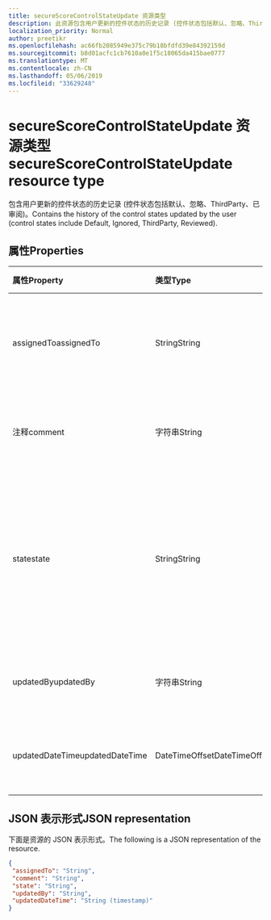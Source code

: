 ```yaml
---
title: secureScoreControlStateUpdate 资源类型
description: 此资源包含用户更新的控件状态的历史记录 (控件状态包括默认、忽略、ThirdParty、已审阅)。
localization_priority: Normal
author: preetikr
ms.openlocfilehash: ac66fb2085949e375c79b18bfdfd39e84392159d
ms.sourcegitcommit: b8d01acfc1cb7610a0e1f5c18065da415bae0777
ms.translationtype: MT
ms.contentlocale: zh-CN
ms.lasthandoff: 05/06/2019
ms.locfileid: "33629248"
---
```

#  <a name="securescorecontrolstateupdate-resource-type"></a><span data-ttu-id="a08e7-103">secureScoreControlStateUpdate 资源类型</span><span class="sxs-lookup"><span data-stu-id="a08e7-103">secureScoreControlStateUpdate resource type</span></span>

<span data-ttu-id="a08e7-104">包含用户更新的控件状态的历史记录 (控件状态包括默认、忽略、ThirdParty、已审阅)。</span><span class="sxs-lookup"><span data-stu-id="a08e7-104">Contains the history of the control states updated by the user (control states include Default, Ignored, ThirdParty, Reviewed).</span></span>

## <a name="properties"></a><span data-ttu-id="a08e7-105">属性</span><span class="sxs-lookup"><span data-stu-id="a08e7-105">Properties</span></span>

|<span data-ttu-id="a08e7-106">属性</span><span class="sxs-lookup"><span data-stu-id="a08e7-106">Property</span></span> |<span data-ttu-id="a08e7-107">类型</span><span class="sxs-lookup"><span data-stu-id="a08e7-107">Type</span></span> |<span data-ttu-id="a08e7-108">说明</span><span class="sxs-lookup"><span data-stu-id="a08e7-108">Description</span></span> |
|:--|:--|:--|
|<span data-ttu-id="a08e7-109">assignedTo</span><span class="sxs-lookup"><span data-stu-id="a08e7-109">assignedTo</span></span>|<span data-ttu-id="a08e7-110">String</span><span class="sxs-lookup"><span data-stu-id="a08e7-110">String</span></span>|<span data-ttu-id="a08e7-111">将控件分配给将执行该操作的用户。</span><span class="sxs-lookup"><span data-stu-id="a08e7-111">Assigns the control to the user who will take the action.</span></span> |
|<span data-ttu-id="a08e7-112">注释</span><span class="sxs-lookup"><span data-stu-id="a08e7-112">comment</span></span>|<span data-ttu-id="a08e7-113">字符串</span><span class="sxs-lookup"><span data-stu-id="a08e7-113">String</span></span>|<span data-ttu-id="a08e7-114">提供有关控件的可选注释。</span><span class="sxs-lookup"><span data-stu-id="a08e7-114">Provides optional comment about the control.</span></span> |
|<span data-ttu-id="a08e7-115">state</span><span class="sxs-lookup"><span data-stu-id="a08e7-115">state</span></span>|<span data-ttu-id="a08e7-116">String</span><span class="sxs-lookup"><span data-stu-id="a08e7-116">String</span></span>|<span data-ttu-id="a08e7-117">控件的状态, 可通过修补程序命令进行修改 (例如, 忽略、thirdParty)。</span><span class="sxs-lookup"><span data-stu-id="a08e7-117">State of the control, which can be modified via a PATCH command (for example, ignored, thirdParty).</span></span> |
|<span data-ttu-id="a08e7-118">updatedBy</span><span class="sxs-lookup"><span data-stu-id="a08e7-118">updatedBy</span></span>|<span data-ttu-id="a08e7-119">字符串</span><span class="sxs-lookup"><span data-stu-id="a08e7-119">String</span></span>|<span data-ttu-id="a08e7-120">更新了租户状态的用户的 ID。</span><span class="sxs-lookup"><span data-stu-id="a08e7-120">ID of the user who updated tenant state.</span></span> |
|<span data-ttu-id="a08e7-121">updatedDateTime</span><span class="sxs-lookup"><span data-stu-id="a08e7-121">updatedDateTime</span></span>|<span data-ttu-id="a08e7-122">DateTimeOffset</span><span class="sxs-lookup"><span data-stu-id="a08e7-122">DateTimeOffset</span></span>|<span data-ttu-id="a08e7-123">控件状态的更新时间。</span><span class="sxs-lookup"><span data-stu-id="a08e7-123">Time at which the control state was updated.</span></span> |

## <a name="json-representation"></a><span data-ttu-id="a08e7-124">JSON 表示形式</span><span class="sxs-lookup"><span data-stu-id="a08e7-124">JSON representation</span></span>
 <span data-ttu-id="a08e7-125">下面是资源的 JSON 表示形式。</span><span class="sxs-lookup"><span data-stu-id="a08e7-125">The following is a JSON representation of the resource.</span></span>
 <!-- {
  "blockType": "resource",
  "optionalProperties": [
    
   ],
  "@odata.type": "microsoft.graph.secureScoreControlStateUpdate"
}-->
 ```json
{
  "assignedTo": "String",
  "comment": "String",
  "state": "String",
  "updatedBy": "String",
  "updatedDateTime": "String (timestamp)"
}
 ```
 <!-- {
  "type": "#page.annotation",
  "description": "secureScoreControlStateUpdate resource",
  "keywords": "",
  "section": "documentation",
  "tocPath": ""
}-->
